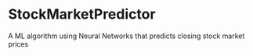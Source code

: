 # StockMarketPredictor
A ML algorithm using Neural Networks that predicts closing stock market prices
